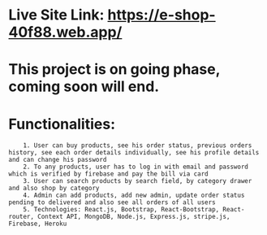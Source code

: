 # Live Site Link: https://e-shop-40f88.web.app/

# This project is on going phase, coming soon will end.

# Functionalities:   
        1. User can buy products, see his order status, previous orders history, see each order details individually, see his profile details and can change his password
        2. To any products, user has to log in with email and password which is verified by firebase and pay the bill via card
        3. User can search products by search field, by category drawer and also shop by category
        4. Admin can add products, add new admin, update order status pending to delivered and also see all orders of all users
        5. Technologies: React.js, Bootstrap, React-Bootstrap, React-router, Context API, MongoDB, Node.js, Express.js, stripe.js, Firebase, Heroku
